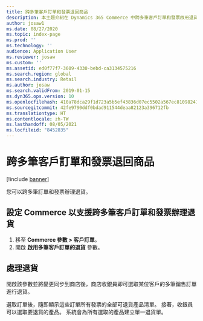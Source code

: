 ```yaml
---
title: 跨多筆客戶訂單和發票退回商品
description: 本主題介紹在 Dynamics 365 Commerce 中跨多筆客戶訂單和發票啟用退貨的功能。
author: josaw1
ms.date: 08/27/2020
ms.topic: index-page
ms.prod: ''
ms.technology: ''
audience: Application User
ms.reviewer: josaw
ms.custom: ''
ms.assetid: ed0f77f7-3609-4330-bebd-ca3134575216
ms.search.region: global
ms.search.industry: Retail
ms.author: josaw
ms.search.validFrom: 2019-01-15
ms.dyn365.ops.version: 10
ms.openlocfilehash: 410a78dca29f1d723a5b5ef43836d07ec5502a567ec81098241fafeb6354373b
ms.sourcegitcommit: 42fe9790ddf0bdad911544deaa82123a396712fb
ms.translationtype: HT
ms.contentlocale: zh-TW
ms.lasthandoff: 08/05/2021
ms.locfileid: "8452835"
---
```

# <a name="return-items-across-multiple-customer-orders-and-invoices"></a>跨多筆客戶訂單和發票退回商品

[!include [banner](includes/banner.md)]


您可以跨多筆訂單和發票辦理退貨。 

## <a name="configure-commerce-to-support-returns-across-multiple-customer-order-and-invoices"></a>設定 Commerce 以支援跨多筆客戶訂單和發票辦理退貨

1. 移至 **Commerce 參數 \> 客戶訂單**。
1. 開啟 **啟用多筆客戶訂單的退貨** 參數。 

## <a name="process-returns"></a>處理退貨

開啟該參數並將變更同步到商店後，商店收銀員即可選取某位客戶的多筆銷售訂單進行退貨。

選取訂單後，隨即顯示這些訂單所有發票的全部可退貨產品清單。 接著，收銀員可以選取要退貨的產品。 系統會為所有選取的產品建立單一退貨單。

